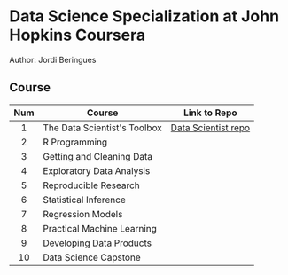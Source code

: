 # Data Science Specialization at John Hopkins Coursera

Author: Jordi Beringues <br />

## Course

|   Num  |           Course              |      Link to Repo 
| :----: | ----------------------------- | ----------------------
|    1   |  The Data Scientist's Toolbox | [Data Scientist repo](https://github.com/jberingues/datasciencecoursera/tree/master/1_The%20Data%20Scientist's%20Toolbox)
|    2   |  R Programming                |  
|    3   |  Getting and Cleaning Data    |  
|    4   |  Exploratory Data Analysis    |  
|    5   |  Reproducible Research        | 
|    6   |  Statistical Inference        |  
|    7   |  Regression Models            |
|    8   |  Practical Machine Learning   |
|    9   |  Developing Data Products     |
|   10   | Data Science Capstone         |